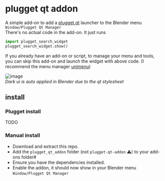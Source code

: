 # plugget qt addon
A simple add-on to add a [plugget qt](https://github.com/plugget/plugget-qt) launcher to the Blender menu `Window/Plugget Qt Manager` <br>
There's no actual code in the add-on. It just runs
```python
import plugget_search_widget
plugget_search_widget.show()
```

If you already have an add-on or script, to manage your menu and tools, you can skip this add-on and launch the widget with above code.
(I recommend the menu manager [unimenu](https://github.com/hannesdelbeke/unimenu_addon))

![image](https://github.com/plugget/plugget-qt-addon/assets/3758308/0752c140-5b26-452e-81ac-fc4e36ccdb23)<br>
_Dark ui is auto applied in Blender due to the qt stylesheet_

## install

### Plugget install
TODO

### Manual install
- Download and extract this repo.
- Add the `plugget_qt_addon` folder (not `plugget-qt-addon` ⚠️) to your add-ons folder#
- Ensure you have the dependencies installed.
- Enable the addon, it should now show in your Blender menu `Window/Plugget Qt Manager`
